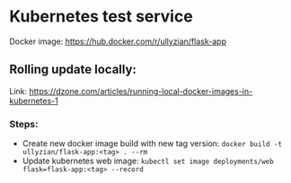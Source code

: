 # Kubernetes test service

Docker image: https://hub.docker.com/r/ullyzian/flask-app

## Rolling update locally:

Link: https://dzone.com/articles/running-local-docker-images-in-kubernetes-1

### Steps:

- Create new docker image build with new tag version:
  `docker build -t ullyzian/flask-app:<tag> . --rm`
- Update kubernetes web image:
  `kubectl set image deployments/web flask=flask-app:<tag> --record`